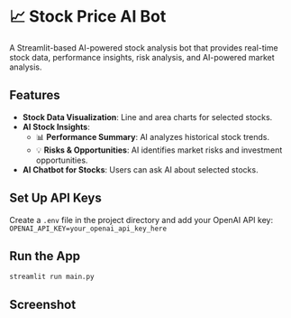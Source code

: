 # 📈 Stock Price AI Bot

A Streamlit-based AI-powered stock analysis bot that provides real-time stock data, performance insights, risk analysis, and AI-powered market analysis.

## Features
- **Stock Data Visualization**: Line and area charts for selected stocks.
- **AI Stock Insights**:
  - 📊 **Performance Summary**: AI analyzes historical stock trends.
  - 💡 **Risks & Opportunities**: AI identifies market risks and investment opportunities.
- **AI Chatbot for Stocks**: Users can ask AI about selected stocks.

## Set Up API Keys

Create a `.env` file in the project directory and add your OpenAI API key:
`OPENAI_API_KEY=your_openai_api_key_here`

## Run the App

`streamlit run main.py`

## Screenshot 
